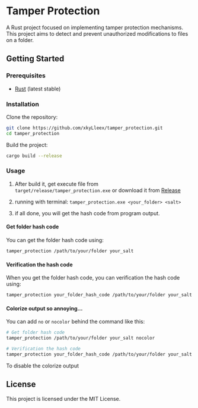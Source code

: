 # Tamper Protection

A Rust project focused on implementing tamper protection mechanisms. This project aims to detect and prevent unauthorized modifications to files on a folder.

## Getting Started

### Prerequisites

- [Rust](https://www.rust-lang.org/tools/install) (latest stable)

### Installation

Clone the repository:

```bash
git clone https://github.com/xkyLleex/tamper_protection.git
cd tamper_protection
```

Build the project:

```bash
cargo build --release
```

### Usage

1. After build it, get execute file from `target/release/tamper_protection.exe` or download it from [Release](https://github.com/xkyLleex/tamper-protection/releases)

2. running with terminal: `tamper_protection.exe <your_folder> <salt>`

3. if all done, you will get the hash code from program output.

#### Get folder hash code
You can get the folder hash code using:
```bash
tamper_protection /path/to/your/folder your_salt
```

#### Verification the hash code
When you get the folder hash code, you can verification the hash code using:
```bash
tamper_protection your_folder_hash_code /path/to/your/folder your_salt
```

#### Colorize output so annoying...

You can add `no` or `nocolor` behind the command like this:

```bash
# Get folder hash code
tamper_protection /path/to/your/folder your_salt nocolor

# Verification the hash code
tamper_protection your_folder_hash_code /path/to/your/folder your_salt no
```

To disable the colorize output

## License

This project is licensed under the MIT License.